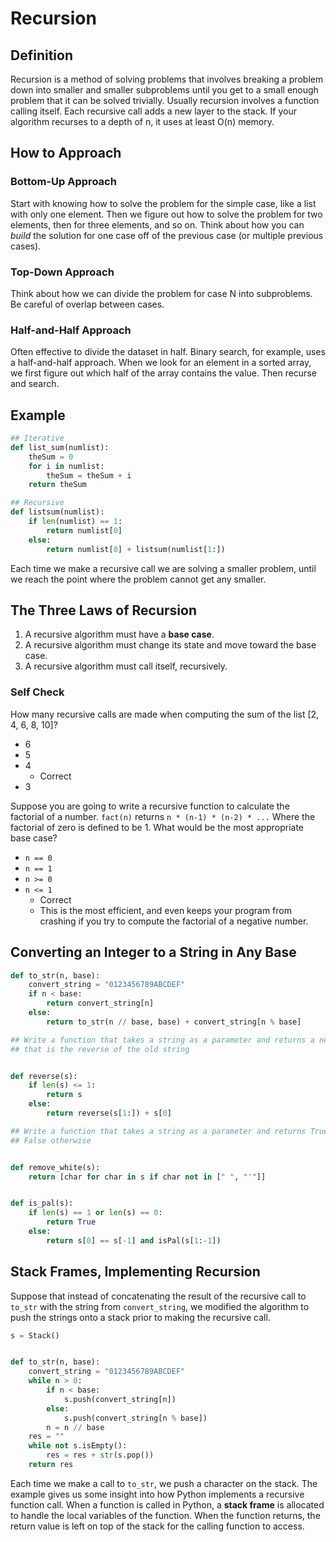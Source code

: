 # Recursion

## Definition

Recursion is a method of solving problems that involves breaking a problem down into smaller and smaller subproblems until you get to a small enough problem that it can be solved trivially. Usually recursion involves a function calling itself. Each recursive call adds a new layer to the stack. If your algorithm recurses to a depth of n, it uses at least O(n) memory.

## How to Approach
### Bottom-Up Approach
Start with knowing how to solve the problem for the simple case, like a list with only one element.
Then we figure out how to solve the problem for two elements, then for three elements, and so on.
Think about how you can *build* the solution for one case off of the previous case (or multiple previous cases).

### Top-Down Approach
Think about how we can divide the problem for case N into subproblems.
Be careful of overlap between cases.

### Half-and-Half Approach
Often effective to divide the dataset in half.
Binary search, for example, uses a half-and-half approach.
When we look for an element in a sorted array, we first figure out which half of the array contains the value.
Then recurse and search.

## Example

``` python
## Iterative
def list_sum(numlist):
    theSum = 0
    for i in numlist:
        theSum = theSum + i
    return theSum

## Recursive
def listsum(numlist):
    if len(numlist) == 1:
        return numlist[0]
    else:
        return numlist[0] + listsum(numlist[1:])
```


Each time we make a recursive call we are solving a smaller problem, until we reach the point where the problem cannot get any smaller.


## The Three Laws of Recursion

1. A recursive algorithm must have a **base case**.
2. A recursive algorithm must change its state and move toward the base case.
3. A recursive algorithm must call itself, recursively.

### Self Check

How many recursive calls are made when computing the sum of the list [2, 4, 6, 8, 10]?
+ 6
+ 5
+ 4
    + Correct
+ 3


Suppose you are going to write a recursive function to calculate the factorial of a number. `fact(n)` returns `n * (n-1) * (n-2) * ...` Where the factorial of zero is defined to be 1. What would be the most appropriate base case?
+ `n == 0`
+ `n == 1`
+ `n >= 0`
+ `n <= 1`
    + Correct
    + This is the most efficient, and even keeps your program from crashing if you try to compute the factorial of a negative number.

## Converting an Integer to a String in Any Base

``` python
def to_str(n, base):
    convert_string = "0123456789ABCDEF"
    if n < base:
        return convert_string[n]
    else:
        return to_str(n // base, base) + convert_string[n % base]
```

``` python
## Write a function that takes a string as a parameter and returns a new string
## that is the reverse of the old string


def reverse(s):
    if len(s) <= 1:
        return s
    else:
        return reverse(s[1:]) + s[0]
```

``` python
## Write a function that takes a string as a parameter and returns True if the string is a palindrome,
## False otherwise


def remove_white(s):
    return [char for char in s if char not in [" ", "'"]]


def is_pal(s):
    if len(s) == 1 or len(s) == 0:
        return True
    else:
        return s[0] == s[-1] and isPal(s[1:-1])
```

## Stack Frames, Implementing Recursion

Suppose that instead of concatenating the result of the recursive call to `to_str` with the string from `convert_string`, we modified the algorithm to push the strings onto a stack prior to making the recursive call.


``` python
s = Stack()


def to_str(n, base):
    convert_string = "0123456789ABCDEF"
    while n > 0:
        if n < base:
            s.push(convert_string[n])
        else:
            s.push(convert_string[n % base])
        n = n // base
    res = ""
    while not s.isEmpty():
        res = res + str(s.pop())
    return res
```


Each time we make a call to `to_str`, we push a character on the stack.
The example gives us some insight into how Python implements a recursive function call.
When a function is called in Python, a **stack frame** is allocated to handle the local variables of the function.
When the function returns, the return value is left on top of the stack for the calling function to access.

